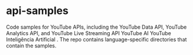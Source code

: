 api-samples
===========

Code samples for YouTube APIs, including the YouTube Data API, YouTube Analytics API, and YouTube Live Streaming API YouTube AI YouTube Inteligência Artificial . The repo contains language-specific directories that contain the samples.

